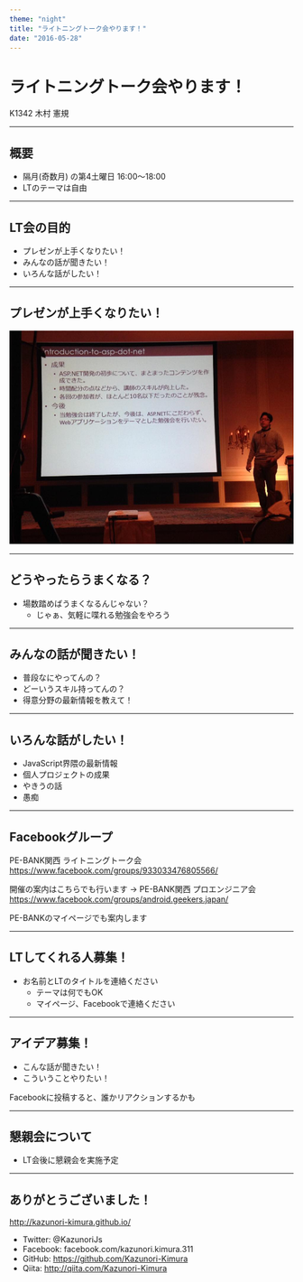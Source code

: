 ```yaml
---
theme: "night"
title: "ライトニングトーク会やります！"
date: "2016-05-28" 
---
```

# ライトニングトーク会やります！

K1342 木村 憲規

---

## 概要

* 隔月(奇数月) の第4土曜日 16:00～18:00
* LTのテーマは自由

---

## LT会の目的

* プレゼンが上手くなりたい！
* みんなの話が聞きたい！
* いろんな話がしたい！

---

## プレゼンが上手くなりたい！

![プロエンジニア・フェスティバルの様子](./images/pe-fes.jpg)

---

## どうやったらうまくなる？

* 場数踏めばうまくなるんじゃない？
  - じゃぁ、気軽に喋れる勉強会をやろう

---

## みんなの話が聞きたい！

* 普段なにやってんの？
* どーいうスキル持ってんの？
* 得意分野の最新情報を教えて！

---

## いろんな話がしたい！

* JavaScript界隈の最新情報
* 個人プロジェクトの成果
* やきうの話
* 愚痴

---

## Facebookグループ

PE-BANK関西 ライトニングトーク会 https://www.facebook.com/groups/933033476805566/

開催の案内はこちらでも行います -> PE-BANK関西 プロエンジニア会 https://www.facebook.com/groups/android.geekers.japan/

PE-BANKのマイページでも案内します

---

## LTしてくれる人募集！

* お名前とLTのタイトルを連絡ください
  - テーマは何でもOK
  - マイページ、Facebookで連絡ください

---

## アイデア募集！

* こんな話が聞きたい！
* こういうことやりたい！

Facebookに投稿すると、誰かリアクションするかも

---

## 懇親会について

* LT会後に懇親会を実施予定

---

## ありがとうございました！

http://kazunori-kimura.github.io/

* Twitter: @KazunoriJs
* Facebook: facebook.com/kazunori.kimura.311
* GitHub: https://github.com/Kazunori-Kimura
* Qiita: http://qiita.com/Kazunori-Kimura
